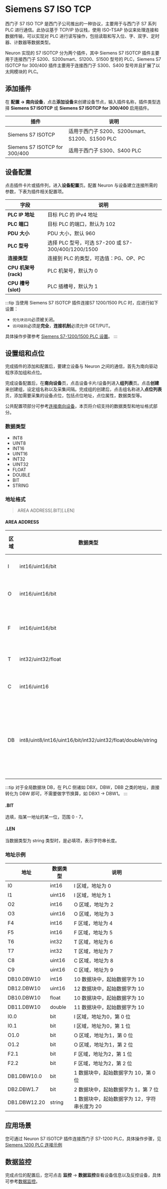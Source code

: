# Siemens S7 ISO TCP

西门子 S7 ISO TCP 是西门子公司推出的一种协议，主要用于与西门子 S7 系列 PLC 进行通信。此协议基于 TCP/IP 协议栈，使用 ISO-TSAP 协议来处理连接和数据传输，可以实现对 PLC 进行读写操作，包括读取和写入位、字、双字、定时器、计数器等数据类型。

Neuron 实现的 S7 ISOTCP 分为两个插件，其中 Siemens S7 ISOTCP 插件主要用于连接西门子 S200、S200smart、S1200、S1500 型号的 PLC，Siemens S7 ISOTCP for 300/400 插件主要用于连接西门子 S300、S400 型号并且扩展了以太网模块的 PLC。

## 添加插件

在 **配置 -> 南向设备**，点击**添加设备**来创建设备节点，输入插件名称，插件类型选择 **Siemens S7 ISOTCP** 或 **Siemens S7 ISOTCP for 300/400** 启用插件。

| 插件 | 说明 |
| --- | --- | 
| Siemens S7 ISOTCP | 适用于西门子 S200、S200smart、S1200、S1500 PLC |
| Siemens S7 ISOTCP for 300/400| 适用于西门子 S300、S400 PLC|

## 设备配置

点击插件卡片或插件列，进入**设备配置**页。配置 Neuron 与设备建立连接所需的参数，下表为插件相关配置项。

| 字段      | 说明                     |
| -------- | ------------------------ |
| **PLC IP 地址** | 目标 PLC 的 IPv4 地址            |
| **PLC 端口** | 目标 PLC 的端口，默认为 102 |
| **PDU 大小** | PDU 大小，默认 960 |
| **PLC 型号** | 选择 PLC 型号，可选 S7-200 或 S7-300/400/1200/1500 |
| **连接类型** | 连接到 PLC 的类型，可选值：PG、OP、PC |
| **CPU 机架号 (rack)** | PLC 机架号，默认为 0       |
| **CPU 槽号 (slot)** | PLC 插槽号，默认为 1       |

:::tip
当使用 Siemens S7 ISOTCP 插件连接S7 1200/1500 PLC 时，应进行如下设置：

* `优化块访问`必须被关闭。
* `访问级别`必须是**完全**，**连接机制**必须允许 GET/PUT。

具体操作步骤参考 [Siemens S7-1200/1500 PLC 设置](./plc/siemens-s7-1200-1500.md)。 
:::

## 设置组和点位

完成插件的添加和配置后，要建立设备与 Neuron 之间的通信，首先为南向驱动程序添加组和点位。

完成设备配置后，在**南向设备**页，点击设备卡片/设备列进入**组列表**页。点击**创建**来创建组，设定组名称以及采集间隔。完成组的创建后，点击组名称进入**点位列表**页，添加需要采集的设备点位，包括点位地址，点位属性，数据类型等。

公共配置项部分可参考[连接南向设备](../south-devices.md)，本页将介绍支持的数据类型和地址格式部分。

### 数据类型

* INT8
* UINT8
* INT16
* UINT16
* INT32
* UINT32
* FLOAT
* DOUBLE
* BIT
* STRING

### 地址格式

> AREA ADDRESS\[.BIT][.LEN]

#### AREA ADDRESS

| 区域  | 数据类型                                           | 属性   | 备注         | PLC 区域 |
| ---- | ------------------------------------------------- | ----- | ------------ | ---- |
| I    | int16/uint16/bit                                  | 读    | 输入          | 输入 I、E |
| O    | int16/uint16/bit                                  | 读/写 | 输出          | 输出 Q、A |
| F    | int16/uint16/bit                                  | 读/写 | 标志          | 标志内存 M |
| T    | int32/uint32/float                                | 读/写 | 计时器        | 计时器 T |
| C    | int16/uint16                                      | 读/写 | 计数器        | 计数器 C |
| DB   | int8/uint8/int16/uint16/bit/int32/uint32/float/double/string | 读/写 | 全局数据块     | 变量内存 V，全局数据块1 |

:::tip
对于全局数据块 DB，在 PLC 侧诸如 DBX，DBW，DBB 之类的地址，直接转化为 DBW 即可，不需要做字节换算，如 DBX1 -> DBW1。
:::

#### .BIT

选填，指某一地址的某一位，范围 0 - 7。

#### .LEN

当数据类型为 string 类型时，是必填项，表示字符串长度。

### 地址示例

| 地址        | 数据类型 | 说明      |
| ---------- | ------- | -------- |
| I0         | int16   | I 区域，地址为 0 |
| I1         | uint16  | I 区域，地址为 1 |
| O2         | int16   | O 区域，地址为 2 |
| O3         | uint16  | O 区域，地址为 3 |
| F4         | int16   | F 区域，地址为 4 |
| F5         | int16   | F 区域，地址为 5 |
| T6         | int32   | T 区域，地址为 6 |
| T7         | int32   | T 区域，地址为 7 |
| C8         | uint16  | C 区域，地址为 8 |
| C9         | uint16  | C 区域，地址为 9 |
| DB10.DBW10 | int16   | 10 数据块中，起始数据字为 10 |
| DB12.DBW10 | uint16  | 12 数据块中，起始数据字为 10 |
| DB10.DBW10 | float   | 10 数据块中，起始数据字为 10 |
| DB11.DBW10 | double  | 11 数据块中，起始数据字为 10 |
| I0.0        | bit     | I 区域，地址为0，第 0 位  |
| I0.1        | bit     | I 区域，地址为0，第 1 位  |
| O1.0        | bit     | O 区域，地址为1，第 0 位  |
| O1.2        | bit     | O 区域，地址为1，第 2 位  |
| F2.1        | bit     | F 区域，地址为2，第 1 位  |
| F2.2        | bit     | F 区域，地址为2，第 2 位  |
| DB1.DBW10.0 | bit     | 1 数据块中，起始数据字为 10，第 0 位  |
| DB2.DBW1.7 | bit     | 2 数据块中，起始数据字为 1，第 7 位  |
| DB1.DBW12.20 | string  | 1 数据块中，起始数据字为 12，字符串长度为 20 |

## 应用场景

您可通过 Neuron S7 ISOTCP 插件连接西门子 S7-1200 PLC，具体操作步骤，见 [Siemens 1200 PLC 连接示例](./example/s71200/s71200.md)

## 数据监控

完成点位的配置后，您可点击 **监控** -> **数据监控**查看设备信息以及反控设备，具体可参考[数据监控](../../../admin/monitoring.md)。
